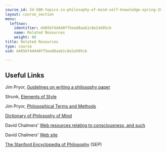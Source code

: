 ```yaml
---
course_id: 24-500-topics-in-philosophy-of-mind-self-knowledge-spring-2005
layout: course_section
menu:
  leftnav:
    identifier: d465bf4d440ff5ead8aab1c8e2a505cb
    name: Related Resources
    weight: 60
title: Related Resources
type: course
uid: d465bf4d440ff5ead8aab1c8e2a505cb

---
```


Useful Links
------------

Jim Pryor, [Guidelines on writing a philosophy paper](http://www.jimpryor.net/teaching/guidelines/writing.html)

Strunk, [Elements of Style](http://www.bartleby.com/141/index.html)

Jim Pryor, [Philosophical Terms and Methods](http://www.jimpryor.net/teaching/vocab/index.html)

[Dictionary of Philosophy of Mind](http://philosophy.uwaterloo.ca/MindDict/)

David Chalmers' [Web resources relating to consciousness, and such](http://consc.net/resources/)

David Chalmers' [Web site](http://consc.net/chalmers/)

[The Stanford Encyclopedia of Philosophy](http://plato.stanford.edu/contents.html) (SEP)